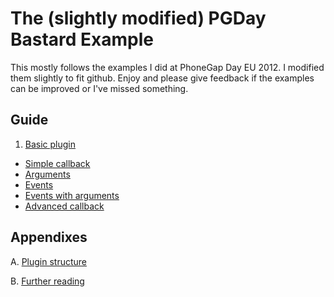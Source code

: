 # The (slightly modified) PGDay Bastard Example


This mostly follows the examples I did at PhoneGap Day EU 2012. I modified them slightly to fit github. Enjoy and please give feedback if the examples can be improved or I've missed something.

## Guide
1. [Basic plugin](https://github.com/rohdef/PGPlugins/tree/1_Basic_plugin)
- [Simple callback](https://github.com/rohdef/PGPlugins/tree/2_Simple_callback)
- [Arguments](https://github.com/rohdef/PGPlugins/tree/3_Arguments)
- [Events](https://github.com/rohdef/PGPlugins/tree/4_Events)
- [Events with arguments](https://github.com/rohdef/PGPlugins/tree/5_Event_With_Arguments)
- [Advanced callback](https://github.com/rohdef/PGPlugins/tree/6_Advanced_callback)

## Appendixes
A. [Plugin structure](https://github.com/rohdef/PGPlugins/tree/Appendix_A_Plugin_structure)

B. [Further reading](https://github.com/rohdef/PGPlugins/tree/Appendix_B_Further_reading)
